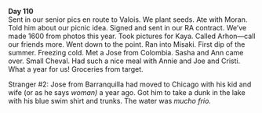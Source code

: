 **Day 110**  
Sent in our senior pics en route to Valois. We plant seeds. Ate with Moran. Told him about our picnic idea. Signed and sent in our RA contract. We’ve made 1600 from photos this year. Took pictures for Kaya. Called Arhon—call our friends more. Went down to the point. Ran into Misaki. First dip of the summer. Freezing cold. Met a Jose from Colombia. Sasha and Ann came over. Small Cheval. Had such a nice meal with Annie and Joe and Cristi. What a year for us\! Groceries from target.

Stranger \#2: Jose from Barranquilla had moved to Chicago with his kid and wife (or as he says *woman)* a year ago. Got him to take a dunk in the lake with his blue swim shirt and trunks. The water was *mucho frio.*
